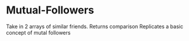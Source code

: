 # Mutual-Followers
Take in 2 arrays of similar friends. Returns comparison
Replicates a basic concept of mutal followers
